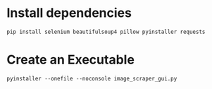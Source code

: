 # Install dependencies
```
pip install selenium beautifulsoup4 pillow pyinstaller requests
```

# Create an Executable
```
pyinstaller --onefile --noconsole image_scraper_gui.py
```
